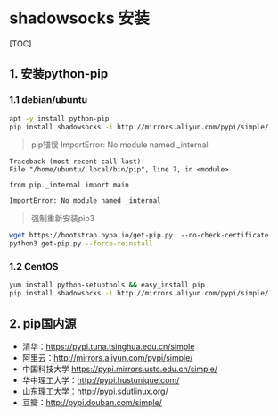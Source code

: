 # shadowsocks 安装

[TOC]

## 1. 安装python-pip

### 1.1 debian/ubuntu

```bash
apt -y install python-pip
pip install shadowsocks -i http://mirrors.aliyun.com/pypi/simple/
```

> pip错误 ImportError: No module named _internal

```text
Traceback (most recent call last):
File "/home/ubuntu/.local/bin/pip", line 7, in <module>

from pip._internal import main

ImportError: No module named _internal
```

> 强制重新安装pip3

```bash
wget https://bootstrap.pypa.io/get-pip.py  --no-check-certificate
python3 get-pip.py --force-reinstall
```

### 1.2 CentOS

```bash
yum install python-setuptools && easy_install pip
pip install shadowsocks -i http://mirrors.aliyun.com/pypi/simple/
```

## 2. pip国内源

- 清华：https://pypi.tuna.tsinghua.edu.cn/simple
- 阿里云：http://mirrors.aliyun.com/pypi/simple/
- 中国科技大学 https://pypi.mirrors.ustc.edu.cn/simple/
- 华中理工大学：http://pypi.hustunique.com/
- 山东理工大学：http://pypi.sdutlinux.org/
- 豆瓣：http://pypi.douban.com/simple/
